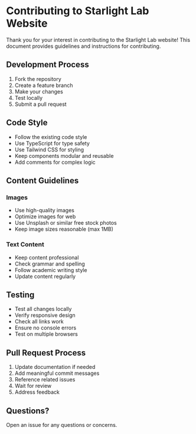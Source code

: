 # Contributing to Starlight Lab Website

Thank you for your interest in contributing to the Starlight Lab website! This document provides guidelines and instructions for contributing.

## Development Process

1. Fork the repository
2. Create a feature branch
3. Make your changes
4. Test locally
5. Submit a pull request

## Code Style

- Follow the existing code style
- Use TypeScript for type safety
- Use Tailwind CSS for styling
- Keep components modular and reusable
- Add comments for complex logic

## Content Guidelines

### Images
- Use high-quality images
- Optimize images for web
- Use Unsplash or similar free stock photos
- Keep image sizes reasonable (max 1MB)

### Text Content
- Keep content professional
- Check grammar and spelling
- Follow academic writing style
- Update content regularly

## Testing

- Test all changes locally
- Verify responsive design
- Check all links work
- Ensure no console errors
- Test on multiple browsers

## Pull Request Process

1. Update documentation if needed
2. Add meaningful commit messages
3. Reference related issues
4. Wait for review
5. Address feedback

## Questions?

Open an issue for any questions or concerns.